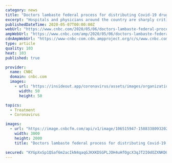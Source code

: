 ```yaml
---
category: news
title: "Doctors lambaste federal process for distributing Covid-19 drug remdesivir"
excerpt: "Hospitals and physicians around the country are sharply criticizing the federal government for the uneven and opaque way it is distributing its supply of the Covid-19 drug remdesivir."
publishedDateTime: 2020-05-07T00:00:00Z
webUrl: "https://www.cnbc.com/2020/05/06/doctors-lambaste-federal-process-for-distributing-covid-19-drug-remdesivir.html"
ampWebUrl: "https://www.cnbc.com/amp/2020/05/06/doctors-lambaste-federal-process-for-distributing-covid-19-drug-remdesivir.html"
cdnAmpWebUrl: "https://www-cnbc-com.cdn.ampproject.org/c/s/www.cnbc.com/amp/2020/05/06/doctors-lambaste-federal-process-for-distributing-covid-19-drug-remdesivir.html"
type: article
quality: 103
heat: 103
published: true

provider:
  name: CNBC
  domain: cnbc.com
  images:
    - url: "https://insideout.app/coronavirus/assets/images/organizations/cnbc.com-50x50.jpg"
      width: 50
      height: 50

topics:
  - Treatment
  - Coronavirus

images:
  - url: "https://image.cnbcfm.com/api/v1/image/106515947-15883380932020-04-29t000000z_1006863930_rc2jeg98csot_rtrmadp_0_health-coronavirus-remdesivir.jpeg?v=1588338150"
    width: 3000
    height: 2000
    title: "Doctors lambaste federal process for distributing Covid-19 drug remdesivir"

secured: "KYGpXxSp1QSaf6m2acIkN4qaqGJKXKDSGPLJOH4uHfOgcX3qJT2I0dOZXNKDOSAjNuQ23zLx9RSWVAEJjQjiSGXQ3uKwEAEZSujm4T8Rm1B723DoGOX/2S61YsUzVQzsTorTi9kKpdZj6Uzy5hyTbDokLZ3MTN0VFrrv1UpC/V7aiKq2cqKziDtHXhVyP0bz2QnS4IAvBINj8GRPuNTzEfYH/GRD54EafhoBDATmUdnhY/YKuQgLKcGfojTVEM1v2K3StmttRZAwSHjaxNOhH4Tqdf8ZV+wMZGZf8zQgmcWlsEhSZXLv8nlpRdoikXMK;404cXe3cdvePUK069o87Pg=="
---
```


